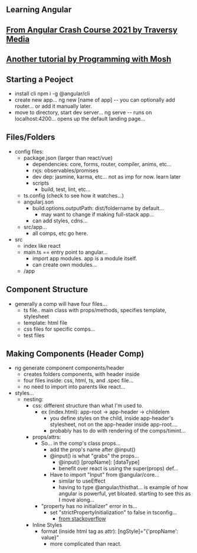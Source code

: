 ## Learning Angular

## [From Angular Crash Course 2021 by Traversy Media](https://www.youtube.com/watch?v=3dHNOWTI7H8)
## [Another tutorial by Programming with Mosh](https://www.youtube.com/watch?v=k5E2AVpwsko)

## Starting a Peoject
-	install cli
	npm i -g @angular/cli
-	create new app...
	ng new [name of app]
	-- you can optionally add router... or add it manually later.
-	move to directory, start dev server...
	ng serve
	-- runs on localhost:4200... opens up the default landing page...

## Files/Folders
-	config files:
	-	package.json (larger than react/vue)
		-	dependencies: core, forms, router, compiler, anims, etc...
		-	rxjs: observables/promises
		-	dev dep: jasmine, karma, etc... not as imp for now. learn later
		-	scripts
			-	build, test, lint, etc...
	-	ts.config (check to see how it watches...)
	-	angularj.son
		-	build.options.outputPath: dist/foldername by default...
			-	may want to change if making full-stack app...
		-	can add styles, cdns...
	-	src/app...
		-	all comps, etc go here.
-	src
	-	index like react
	-	main.ts == entry point to angular...
		-	import app modules. app is a module itself.
		-	can create own modules...
	-	/app

## Component Structure
-	generally a comp will have four files...
	-	ts file.. main class with props/methods, specifies template, stylesheet
	-	template: html file
	-	css files for specific comps...
	-	test files

## Making Components (Header Comp)
-	ng generate component components/header
	-	creates folders components, with header inside
	-	four files inside: css, html, ts, and .spec file...
	-	no need to import into parents like react...
-	styles...
	-	nesting:
		-	css: different structure than what I'm used to.
			-	ex (index.html): app-root -> app-header -> childelem
				-	you define styles on the child, inside app-header's stylesheet, not on the app-header inside app-root....
				-	probably has to do with rendering of the comps/timint...
		-	props/attrs:
			-	So... in the comp's class props...
				-	add the prop's name after @input()
				-	@input() is what "grabs" the props...
					-	@input() [propName]: [dataType]
					-	benefit over react is using the super(props) def...
				-	Have to import "Input" from @angular/core...
					-	similar to useEffect
					-	having to type @angular/thisthat... is example of how angular is powerful, yet bloated. starting to see this as I move along...
			-	"property has no initializer" error in ts...
				-	set "strictPropertyInitialization" to false in tsconfig...
					-	[from stackoverflow](https://stackoverflow.com/questions/49699067/property-has-no-initializer-and-is-not-definitely-assigned-in-the-construc)
		-	Inline Styles
			-	format (inside html tag as attr): [ngStyle]="{'propName': value}"
				-	more complicated than react.